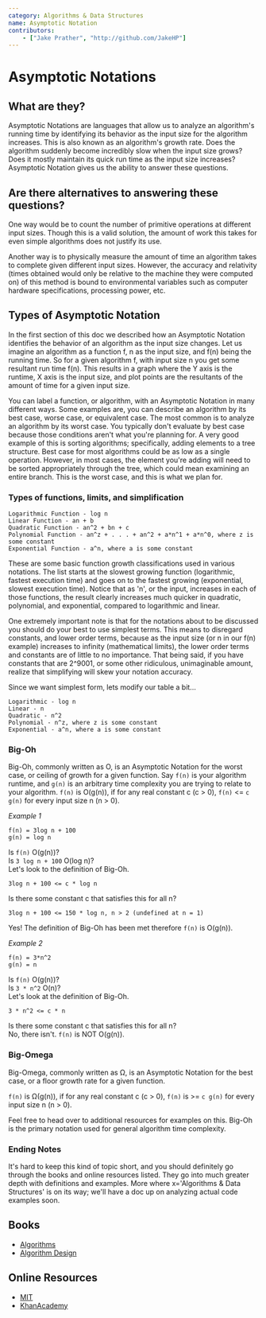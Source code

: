 ```yaml
---
category: Algorithms & Data Structures
name: Asymptotic Notation
contributors:
    - ["Jake Prather", "http://github.com/JakeHP"]
---
```


# Asymptotic Notations

## What are they?

Asymptotic Notations are languages that allow us to analyze an algorithm's running time by
identifying its behavior as the input size for the algorithm increases. This is also known as
an algorithm's growth rate. Does the algorithm suddenly become incredibly slow when the input
size grows? Does it mostly maintain its quick run time as the input size increases?
Asymptotic Notation gives us the ability to answer these questions.

## Are there alternatives to answering these questions?

One way would be to count the number of primitive operations at different input sizes.
Though this is a valid solution, the amount of work this takes for even simple algorithms
does not justify its use.

Another way is to physically measure the amount of time an algorithm takes to complete
given different input sizes. However, the accuracy and relativity (times obtained would
only be relative to the machine they were computed on) of this method is bound to
environmental variables such as computer hardware specifications, processing power, etc.

## Types of Asymptotic Notation

In the first section of this doc we described how an Asymptotic Notation identifies the
behavior of an algorithm as the input size changes. Let us imagine an algorithm as a function
f, n as the input size, and f(n) being the running time. So for a given algorithm f, with input
size n you get some resultant run time f(n). This results in a graph where the Y axis is the
runtime, X axis is the input size, and plot points are the resultants of the amount of time
for a given input size.

You can label a function, or algorithm, with an Asymptotic Notation in many different ways.
Some examples are, you can describe an algorithm by its best case, worse case, or equivalent case.
The most common is to analyze an algorithm by its worst case. You typically don't evaluate by best case because those conditions aren't what you're planning for. A very good example of this is sorting algorithms; specifically, adding elements to a tree structure. Best case for most algorithms could be as low as a single operation. However, in most cases, the element you're adding will need to be sorted appropriately through the tree, which could mean examining an entire branch. This is the worst case, and this is what we plan for.

### Types of functions, limits, and simplification

```
Logarithmic Function - log n
Linear Function - an + b
Quadratic Function - an^2 + bn + c
Polynomial Function - an^z + . . . + an^2 + a*n^1 + a*n^0, where z is some constant
Exponential Function - a^n, where a is some constant
```

These are some basic function growth classifications used in various notations. The list starts at the slowest growing function (logarithmic, fastest execution time) and goes on to the fastest growing (exponential, slowest execution time). Notice that as 'n', or the input, increases in each of those functions, the result clearly increases much quicker in quadratic, polynomial, and exponential, compared to logarithmic and linear.

One extremely important note is that for the notations about to be discussed you should do your best to use simplest terms. This means to disregard constants, and lower order terms, because as the input size (or n in our f(n)
example) increases to infinity (mathematical limits), the lower order terms and constants are of little
to no importance. That being said, if you have constants that are 2^9001, or some other ridiculous,
unimaginable amount, realize that simplifying will skew your notation accuracy.

Since we want simplest form, lets modify our table a bit...

```
Logarithmic - log n
Linear - n
Quadratic - n^2
Polynomial - n^z, where z is some constant
Exponential - a^n, where a is some constant
```

### Big-Oh
Big-Oh, commonly written as O, is an Asymptotic Notation for the worst case, or ceiling of growth
for a given function. Say `f(n)` is your algorithm runtime, and `g(n)` is an arbitrary time complexity
you are trying to relate to your algorithm. `f(n)` is O(g(n)), if for any real constant c (c > 0),
`f(n)` <= `c g(n)` for every input size n (n > 0).

*Example 1*  

```
f(n) = 3log n + 100  
g(n) = log n
```

Is `f(n)` O(g(n))?  
Is `3 log n + 100` O(log n)?  
Let's look to the definition of Big-Oh.

```
3log n + 100 <= c * log n  
```

Is there some constant c that satisfies this for all n?  

```
3log n + 100 <= 150 * log n, n > 2 (undefined at n = 1)  
```

Yes! The definition of Big-Oh has been met therefore `f(n)` is O(g(n)).

*Example 2*  

```
f(n) = 3*n^2  
g(n) = n
```

Is `f(n)` O(g(n))?  
Is `3 * n^2` O(n)?  
Let's look at the definition of Big-Oh.  

```
3 * n^2 <= c * n  
```

Is there some constant c that satisfies this for all n?  
No, there isn't. `f(n)` is NOT O(g(n)).

### Big-Omega
Big-Omega, commonly written as Ω, is an Asymptotic Notation for the best case, or a floor growth rate
for a given function.

`f(n)` is Ω(g(n)), if for any real constant c (c > 0), `f(n)` is >= `c g(n)` for every input size n (n > 0).

Feel free to head over to additional resources for examples on this. Big-Oh is the primary notation used
for general algorithm time complexity.

### Ending Notes
It's hard to keep this kind of topic short, and you should definitely go through the books and online
resources listed. They go into much greater depth with definitions and examples.
More where x='Algorithms & Data Structures' is on its way; we'll have a doc up on analyzing actual
code examples soon.

## Books

* [Algorithms](http://www.amazon.com/Algorithms-4th-Robert-Sedgewick/dp/032157351X)
* [Algorithm Design](http://www.amazon.com/Algorithm-Design-Foundations-Analysis-Internet/dp/0471383651)

## Online Resources

* [MIT](http://web.mit.edu/16.070/www/lecture/big_o.pdf)
* [KhanAcademy](https://www.khanacademy.org/computing/computer-science/algorithms/asymptotic-notation/a/asymptotic-notation)
